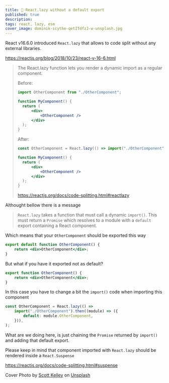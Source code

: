 ```yaml
---
title: 🦥 React.lazy without a default export
published: true
description:
tags: react, lazy, esm
cover_image: dominik-scythe-qetITdfzJ-w-unsplash.jpg
---
```


React v16.6.0 introduced `React.lazy` that allows to code split without any external libraries.

https://reactjs.org/blog/2018/10/23/react-v-16-6.html

> The React.lazy function lets you render a dynamic import as a regular component.
>
> Before:
>
> ```jsx
> import OtherComponent from "./OtherComponent";
>
> function MyComponent() {
> 	return (
> 		<div>
> 			<OtherComponent />
> 		</div>
> 	);
> }
> ```
>
> After:
>
> ```jsx
> const OtherComponent = React.lazy(() => import("./OtherComponent"));
>
> function MyComponent() {
> 	return (
> 		<div>
> 			<OtherComponent />
> 		</div>
> 	);
> }
> ```
>
> https://reactjs.org/docs/code-splitting.html#reactlazy

Althought bellow there is a message

> `React.lazy` takes a function that must call a dynamic `import()`. This must return a `Promise` which resolves to a module with a `default` export containing a React component.

Which means that your `OtherComponent` should be exported this way

```jsx
export default function OtherComponent() {
	return <div>OtherComponent</div>;
}
```

But what if you have it exported not as default?

```jsx
export function OtherComponent() {
	return <div>OtherComponent</div>;
}
```

In this case you have to change a bit the `import()` code when importing this component

```jsx
const OtherComponent = React.lazy(() =>
	import("./OtherComponent").then((module) => ({
		default: module.OtherComponent,
	})),
);
```

What are we doing here, is just chaining the `Promise` returned by `import()` and adding that default export.

Please keep in mind that component imported with `React.lazy` should be rendered inside a `React.Suspense`

https://reactjs.org/docs/code-splitting.html#suspense

Cover Photo by <a href="https://unsplash.com/@scottkelley?utm_source=unsplash&utm_medium=referral&utm_content=creditCopyText">Scott Kelley</a> on <a href="https://unsplash.com/s/photos/sloth?utm_source=unsplash&utm_medium=referral&utm_content=creditCopyText">Unsplash</a>
